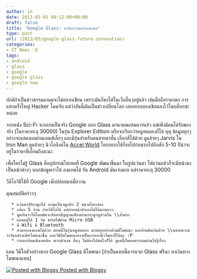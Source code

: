 ```yaml
---
author: in
date: 2013-05-01 08:12:00+00:00
draft: false
title: 'Google Glass: นวัตกรรมแห่งอนาคต'
type: post
url: /2013/05/google-glass-future-innovation/
categories:
- IT News :D
tags:
- android
- glass
- google
- google glass
- google now
---
```


ปกติถ้าเป็นข่าวธรรมดาผมจะไม่อยากเขียน เพราะมันก็หาได้ในเว็บอื่นๆอยู่แล้ว เช่นมือถือราคาตก การแฮกครั้งใหญ่ Hacker โดนจับ แต่ว่าอันนี้มันเป็นข่าวเปลี่ยนโลก เลยอยากลองเขียนลงไว้ในบล็อกซะหน่อย

จากหนัง Sci-Fi จะกลายเป็นจริง Google ออก Glass มานานพอสมควรแล้ว แต่เพิ่งมีคนได้รับของจริง (ในราคาทะลุ 30000) ในรุ่น Explorer Edition หรือจะเรียกว่าหนูทดลองก็ได้ หุหุ ข้อมูลทุกๆอย่างจะแสดงผลผ่านเลนส์เล็กๆ และมีรุ่นสำหรับคนสายตาสั่น เลือกสีได้ด้วย ดูคล้ายๆ Jarvis ใน Iron Man ดูคล้ายๆ นิวโลลิงค์ใน [Accel World](https://www.innnblog.com/accel-world/) ใครอยากใช้ก็รอไปก่อนรอไปอีกสัก 5-10 ปีน่าจะอยู่ในราคาที่เอื่อมถึงละนะ

เพื่อใครไม่รู้ Glass คืออุปกรณ์ไฮเทคที่ Google พัฒนาขึ้นมา ในรูปแว่นตา ใส่แว่นแล้วก็จะมีหน้าตาเป็นหน้าต่างๆ บอกข้อมูลเราได้ ลงแอพได้ รัน Android มันเจ๋งมาก แต่ราคาทะลุ 30000

วีดีโอวิธีใช้ที่ Google เพิ่งปล่อยมาเมื่อวาน


<!-- more -->


คุณสมบัติคร่าวๆ



	  * แว่นตาปรับจมูกได้ แถมแป้นจมูกอีก 2 ขนาดในกล่อง
	  * กล้อง 5 ล้าน ถ่ายวีดีโอได้ แต่ถ่ายหน้าตัวเองไม่ได้นะเธอวว
	  * พูดกับเราได้โดยมันจะปล่อยสัญญานเสียงผ่านกระดูกหูส่วนใน \\ล้ำมาก
	  * แบตอยู่ได้ 1 วัน ชาร์ตไฟผ่าน Micro USB
	  * มี Wifi มี Bluetooth
	  * สามารถลงแอพได้ด้วย ตอนนี้ในรุ่นหนูทดลอง แอพทุกอย่างห้ามมีโฆษณา และห้ามคิดเงินด้วย \\หมายความว่าวันหลังจะมี=โฆษณาขึ้น และวิธีปิดโฆษณาอาจเป็นการเอานิ้วจิ้มตาก็ได้นะ :P
	  * รายละเอียดเชิงเทคนิค พวกตัวเลข อื่นๆ ไม่ต้องไปสนใจก็ได้ ดูแค่นี้ก็พอเพราะผมอ่านไม่รู้เรื่อง



แถม วีดีโอตัวอย่างหาก Google Glass มีโฆษณา [ถ้าเป็นแบบนี้ควรแจก Glass ฟรีนะ หาเงินทางโฆษณาแทน]






[![Posted with Blogsy](http://blogsyapp.com/images/blogsy_footer_icon.png)
Posted with Blogsy](http://blogsyapp.com)
